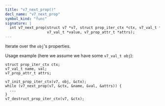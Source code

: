 ```yaml
---
title: "v7_next_prop()"
decl_name: "v7_next_prop"
symbol_kind: "func"
signature: |
  int v7_next_prop(struct v7 *v7, struct prop_iter_ctx *ctx, v7_val_t *name,
                   v7_val_t *value, v7_prop_attr_t *attrs);
---
```


Iterate over the `obj`'s properties.

Usage example (here we assume we have some `v7_val_t obj`):

    struct prop_iter_ctx ctx;
    v7_val_t name, val;
    v7_prop_attr_t attrs;

    v7_init_prop_iter_ctx(v7, obj, &ctx);
    while (v7_next_prop(v7, &ctx, &name, &val, &attrs)) {
      ...
    }
    v7_destruct_prop_iter_ctx(v7, &ctx); 

